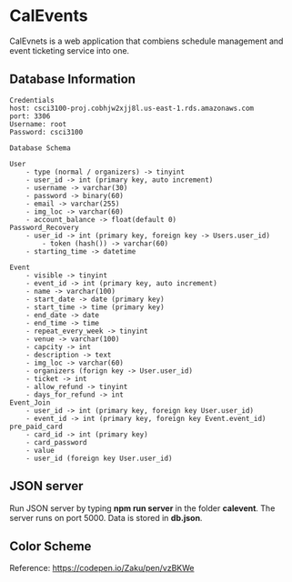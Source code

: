 # CalEvents

CalEvnets is a web application that combiens schedule management and event ticketing service into one.

## Database Information

``` 
Credentials
host: csci3100-proj.cobhjw2xjj8l.us-east-1.rds.amazonaws.com
port: 3306
Username: root
Password: csci3100
```

```
Database Schema

User
	- type (normal / organizers) -> tinyint
	- user_id -> int (primary key, auto increment)
	- username -> varchar(30) 
	- password -> binary(60)
	- email -> varchar(255)
	- img_loc -> varchar(60)
	- account_balance -> float(default 0)
Password_Recovery
	- user_id -> int (primary key, foreign key -> Users.user_id)
    	- token (hash()) -> varchar(60)
	- starting_time -> datetime
	
Event
	- visible -> tinyint
	- event_id -> int (primary key, auto increment)
	- name -> varchar(100)
	- start_date -> date (primary key)
	- start_time -> time (primary key)
	- end_date -> date
	- end_time -> time
	- repeat_every_week -> tinyint
	- venue -> varchar(100)
	- capcity -> int
	- description -> text
	- img_loc -> varchar(60)
	- organizers (forign key -> User.user_id)
	- ticket -> int
	- allow_refund -> tinyint
	- days_for_refund -> int
Event_Join
	- user_id -> int (primary key, foreign key User.user_id)
	- event_id -> int (primary key, foreign key Event.event_id)
pre_paid_card
	- card_id -> int (primary key)
	- card_password
	- value
	- user_id (foreign key User.user_id)

```
## JSON server
Run JSON server by typing **npm run server** in the folder **calevent**. The server runs on port 5000. Data is stored in **db.json**.

## Color Scheme
Reference: https://codepen.io/Zaku/pen/vzBKWe

